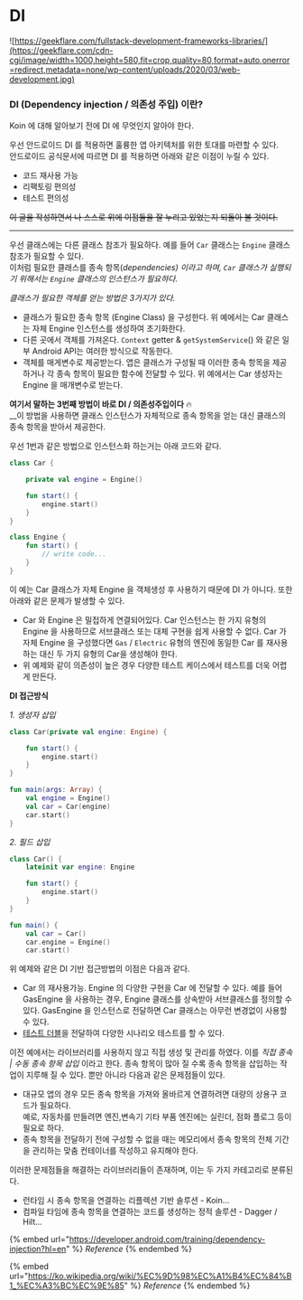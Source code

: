 # DI

![https://geekflare.com/fullstack-development-frameworks-libraries/](https://geekflare.com/cdn-cgi/image/width=1000,height=580,fit=crop,quality=80,format=auto,onerror=redirect,metadata=none/wp-content/uploads/2020/03/web-development.jpg)



### DI (Dependency injection / 의존성 주입) 이란?

Koin 에 대해 알아보기 전에 DI 에 무엇인지 알아야 한다.

우선 안드로이드 DI 를 적용하면 훌륭한 앱 아키텍처를 위한 토대를 마련할 수 있다.\
안드로이드 공식문서에 따르면 DI 를 적용하면 아래와 같은 이점이 누릴 수 있다.

* 코드 재사용 가능
* 리팩토링 편의성
* 테스트 편의성

~~이 글을 작성하면서 나 스스로 위에 이점들을 잘 누리고 있었는지 되돌아 볼 것이다.~~

****

우선 클래스에는 다른 클래스 참조가 필요하다. 예를 들어 `Car` 클래스는 `Engine` 클래스 참조가 필요할 수 있다.\
이처럼 필요한 클래스를 종속 항목(_dependencies) 이라고 하며, `Car` 클래스가 실행되기 위해서는 `Engine` 클래스의 인스턴스가 필요하다._

_클래스가 필요한 객체를 얻는 방법은 3가지가 있다._

* 클래스가 필요한 종속 항목 (Engine Class) 을 구성한다. 위 예에서는 Car 클래스는 자체 Engine 인스턴스를 생성하여 초기화한다.
* 다른 곳에서 객체를 가져온다. `Context` getter & `getSystemService`() 와 같은 일부 Android API는 여러한 방식으로 작동한다.
* 객체를 매게변수로 제공받는다. 앱은 클래스가 구성될 때 이러한 종속 항목을 제공하거나 각 종속 항목이 필요한 함수에 전달할 수 있다. 위 예에서는 Car 생성자는 Engine 을 매개변수로 받는다.

**여기서 말하는 3번째 방법이 바로 DI / 의존성주입이다** 🔥\
__이 방법을 사용하면 클래스 인스턴스가 자체적으로 종속 항목을 얻는 대신 클래스의 종속 항목을 받아서 제공한다.

우선 1번과 같은 방법으로 인스턴스화 하는거는 아래 코드와 같다.

```kotlin
class Car {

    private val engine = Engine()

    fun start() {
        engine.start()
    }
}

class Engine {
    fun start() {
        // write code...
    }
}
```

이 예는 Car 클래스가 자체 Engine 을 객체생성 후 사용하기 때문에 DI 가 아니다. 또한 아래와 같은 문제가 발생할 수 있다.

* Car 와 Engine 은 밀접하게 연결되어있다. Car 인스턴스는 한 가지 유형의 Engine 을 사용하므로 서브클래스 또는 대체 구현을 쉽게 사용할 수 없다. Car 가 자체 Engine 을 구성했다면 `Gas` / `Electric` 유형의 엔진에 동일한 Car 를 재사용하는 대신 두 가지 유형의 Car을 생성해야 한다.
* 위 예제와 같이 의존성이 높은 경우 다양한 테스트 케이스에서 테스트를 더욱 어렵게 만든다.



**DI  접근방식**

&#x20; _1. 생성자 삽입_

```kotlin
class Car(private val engine: Engine) {

    fun start() {
        engine.start()
    }
}

fun main(args: Array) {
    val engine = Engine()
    val car = Car(engine)
    car.start()
}  
```

&#x20; _2.   필드 삽입_

```kotlin
class Car() {
    lateinit var engine: Engine

    fun start() {
        engine.start()
    }
}

fun main() {
    val car = Car()
    car.engine = Engine()
    car.start()
```

위 예제와 같은 DI 기반 접근방법의 이점은 다음과 같다.

* Car 의 재사용가능. Engine 의 다양한 구현을 Car 에 전달할 수 있다. 예를 들어 GasEngine 을 사용하는 경우, Engine 클래스를 상속받아 서브클래스를 정의할 수 있다. GasEngine 을 인스턴스로 전달하면 Car 클래스는 아무런 변경없이 사용할 수 있다.
* [테스트 더블](https://en.wikipedia.org/wiki/Test\_double)을 전달하여 다양한 시나리오 테스트를 할 수 있다.

이전 예에서는 라이브러리를 사용하지 않고 직접 생성 및 관리를 하였다. 이를 _직접 종속 | 수동 종속_ _항목 삽입_ 이라고 한다. 종속 항목이 많아 질 수록 종속 항목을 삽입하는 작업이 지루해 질 수 있다. 뿐만 아니라 다음과 같은 문제점들이 있다.

* 대규모 앱의 경우 모든 종속 항목을 가져와 올바르게 연결하려면 대량의 상용구 코드가 필요하다.\
  예로, 자동차를 만들려면 엔진,변속기 기타 부품 엔진에는 실린더, 점화 플로그 등이 필요로 하다.
* 종속 항목을 전달하기 전에 구성할 수 없을 때는 메모리에서 종속 항목의 전체 기간을 관리하는 맞춤 컨테이너를 작성하고 유지해야 한다.



이러한 문제점들을 해결하는 라이브러리들이 존재하며, 이는 두 가지 카테고리로 분류된다.

* 런타임 시 종속 항목을 연결하는 리플렉션 기반 솔루션 - Koin...
* 컴파일 타임에 종속 항목을 연결하는 코드를 생성하는 정적 솔루션 - Dagger / Hilt...



{% embed url="https://developer.android.com/training/dependency-injection?hl=en" %}
_Reference_
{% endembed %}

{% embed url="https://ko.wikipedia.org/wiki/%EC%9D%98%EC%A1%B4%EC%84%B1_%EC%A3%BC%EC%9E%85" %}
_Reference_
{% endembed %}
